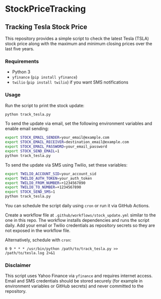 # StockPriceTracking

## Tracking Tesla Stock Price

This repository provides a simple script to check the latest Tesla (TSLA) stock
price along with the maximum and minimum closing prices over the last five
years.

### Requirements

- Python 3
- `yfinance` (`pip install yfinance`)
- `twilio` (`pip install twilio`) if you want SMS notifications

### Usage

Run the script to print the stock update:

```bash
python track_tesla.py
```

To send the update via email, set the following environment variables and enable
email sending:

```bash
export STOCK_EMAIL_SENDER=your_email@example.com
export STOCK_EMAIL_RECEIVER=destination_email@example.com
export STOCK_EMAIL_PASSWORD=your_email_password
export STOCK_SEND_EMAIL=1
python track_tesla.py
```

To send the update via SMS using Twilio, set these variables:

```bash
export TWILIO_ACCOUNT_SID=your_account_sid
export TWILIO_AUTH_TOKEN=your_auth_token
export TWILIO_FROM_NUMBER=+1234567890
export TWILIO_TO_NUMBER=+1234567890
export STOCK_SEND_SMS=1
python track_tesla.py
```

You can schedule the script daily using `cron` or run it via GitHub Actions.

Create a workflow file at `.github/workflows/stock_update.yml` similar to the
one in this repo. The workflow installs dependencies and runs the script daily.
Add your email or Twilio credentials as repository secrets so they are not
exposed in the workflow file.

Alternatively, schedule with `cron`:

```cron
0 9 * * * /usr/bin/python /path/to/track_tesla.py >> /path/to/tesla.log 2>&1
```

### Disclaimer

This script uses Yahoo Finance via `yfinance` and requires internet access.
Email and SMS credentials should be stored securely (for example in environment
variables or GitHub secrets) and never committed to the repository.
